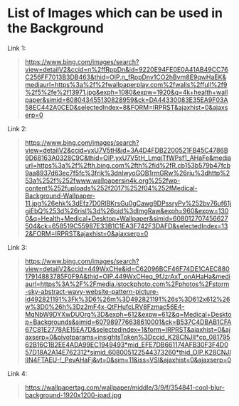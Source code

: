 # List of Images which can be used in the Background

Link 1:

> https://www.bing.com/images/search?view=detailV2&ccid=n%2ffRppDn&id=9220E94FE0E0A41AB49CC76C256FF7013B3DB463&thid=OIP.n_fRppDnv1CO2hBvm8E9qwHaEK&mediaurl=https%3a%2f%2fwallpaperplay.com%2fwalls%2ffull%2f9%2f5%2fe%2f13971.jpg&exph=1080&expw=1920&q=4k+health+wallpaper&simid=608043455130828959&ck=DA44330083E35EA9F03A58EC442A0CED&selectedIndex=8&FORM=IRPRST&ajaxhist=0&ajaxserp=0

Link 2:

> https://www.bing.com/images/search?view=detailV2&ccid=yxU7V5tH&id=3A4D4FDB2200521FB45C4786B9D68163A0328C9C&thid=OIP.yxU7V5tH_LmqiTfWPsf1_AHaFe&mediaurl=https%3a%2f%2fth.bing.com%2fth%2fid%2fR.cb153b579b47fcb9aa8937d63ec7f5fc%3frik%3dnIwyoGOB1rmGRw%26riu%3dhttp%253a%252f%252fwww.wallpapersin4k.org%252fwp-content%252fuploads%252f2017%252f04%252fMedical-Background-Wallpaper-11.jpg%26ehk%3dEfz7D0RlBKrsGu0gCawg9DPssryPv%252bv76uf61jgiEbQ%253d%26risl%3d%26pid%3dImgRaw&exph=960&expw=1300&q=Health+Medical+Desktop+Wallpaper&simid=608012707456627504&ck=658519C55987E33B1C1EA3F742F3DAFD&selectedIndex=132&FORM=IRPRST&ajaxhist=0&ajaxserp=0

Link 3:

> https://www.bing.com/images/search?view=detailV2&ccid=449WxCHe&id=C62096BCF46F74DE1CAEC88017914883785F0F9A&thid=OIP.449WxCHeq_9fJzrAxT_onAHaHa&mediaurl=https%3A%2F%2Fmedia.istockphoto.com%2Fphotos%2Fstorm-sky-abstract-wavy-website-pattern-picture-id492821191%3Fk%3D6%26m%3D492821191%26s%3D612x612%26w%3D0%26h%3Dz2mF4x-QtFHufcLRV8Fzmac56E4-MqNbW9DYXwDUOrg%3D&exph=612&expw=612&q=Medical+Desktop+Backgrounds&simid=607989776638610001&ck=B537C4DBAB1CFA67C81E2778AE15EA7D&selectedindex=1&form=IRPRST&ajaxhist=0&ajaxserp=0&pivotparams=insightsToken%3Dccid_K28CNJII*cp_08179562B16C1B2EE4ADA99EC1949493*mid_EFE7DB661174AFB30F3F4D057D18A2A14E762312*simid_608005122544373260*thid_OIP.K28CNJIIIN4FTAEU-!_PevAHaFj&vt=0&sim=11&iss=VSI&ajaxhist=0&ajaxserp=0

Link 4:

> https://wallpapertag.com/wallpaper/middle/3/9/f/354841-cool-blur-background-1920x1200-ipad.jpg
